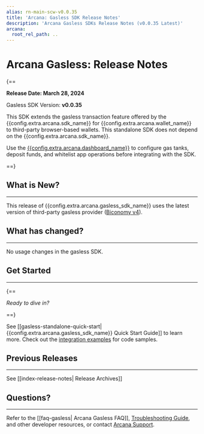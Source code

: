 ```yaml
---
alias: rn-main-scw-v0.0.35
title: 'Arcana: Gasless SDK Release Notes'
description: 'Arcana Gasless SDKs Release Notes (v0.0.35 Latest)'
arcana:
  root_rel_path: ..
---
```


# Arcana Gasless: Release Notes

{==

**Release Date: March 28, 2024**  

Gasless SDK Version: **v0.0.35**

This SDK extends the gasless transaction feature offered by the {{config.extra.arcana.sdk_name}} for {{config.extra.arcana.wallet_name}} to third-party browser-based wallets. This standalone SDK does not depend on the {{config.extra.arcana.sdk_name}}. 

Use the [{{config.extra.arcana.dashboard_name}}](https://dashboard.arcana.network/) to configure gas tanks, deposit funds, and whitelist app operations before integrating with the SDK.

==}

## What is New?

---

This release of {{config.extra.arcana.gasless_sdk_name}} uses the latest version of third-party gasless provider ([Biconomy v4](https://docs.biconomy.io)).  

## What has changed?

---

No usage changes in the gasless SDK.

## Get Started

---

{==

*Ready to dive in?* 

==}

See [[gasless-standalone-quick-start|{{config.extra.arcana.gasless_sdk_name}} Quick Start Guide]] to learn more. Check out the [integration examples](https://github.com/arcana-network/auth-examples) for code samples.


## Previous Releases

---

See [[index-release-notes| Release Archives]]

## Questions? 

---

Refer to the [[faq-gasless| Arcana Gasless FAQ]], [Troubleshooting Guide]({{page.meta.arcana.root_rel_path}}/troubleshooting.md), and other developer resources, or contact [Arcana Support]({{page.meta.arcana.root_rel_path}}/support/index.md).
